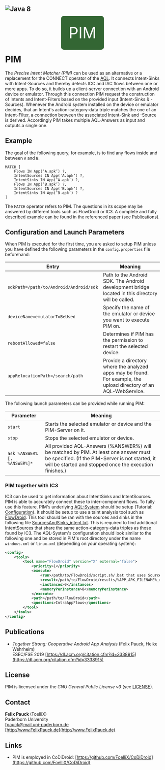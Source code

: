 ![Java 8](https://img.shields.io/badge/java-8-brightgreen.svg)
---
<p align="center">
	<br />
	<font style="color: #FFFFFF; font-size: 50px; background:#336633; border: 25px solid #336633; border-radius: 10px;">PIM</font>
</p>

# PIM
The *Precise Intent Matcher (PIM)* can be used as an alternative or a replacement for the CONNECT operator of the [AQL](https://foellix.github.io/AQL-System).
It connects Intent-Sinks with Intent-Sources and thereby detects ICC and IAC flows between one or more apps.
To do so, it builds up a client-server connection with an Android device or emulator.
Through this connection PIM request the construction of Intents and Intent-Filters based on the provided input (Intent-Sinks & -Sources).
Whenever the Android system installed on the device or emulator decides, that an Intent's action-category-data triple matches the one of an Intent-Filter, a connection between the associated Intent-Sink and -Source is derived.
Accordingly PIM takes multiple AQL-Answers as input and outputs a single one.

## Example
The goal of the following query, for example, is to find any flows inside and between `A` and `B`.

```
MATCH [
	Flows IN App(’A.apk’) ?,
	IntentSources IN App(’A.apk’) ?,
	IntentSinks IN App(’A.apk’) ?,
	Flows IN App(’B.apk’) ?,
	IntentSources IN App(’B.apk’) ?,
	IntentSinks IN App(’B.apk’) ?
]
```

The `MATCH` operator refers to PIM.
The questions in its scope may be answered by different tools such as FlowDroid or IC3.
A complete and fully described example can be found in the referenced paper (see [Publications](#Publications)).

## Configuration and Launch Parameters
When PIM is executed for the first time, you are asked to setup PIM unless you have defined the following parameters in the `config.properties` file beforehand:

| Entry | Meaning |
| ----- | ------- |
| `sdkPath=/path/to/Android/Android/sdk` | Path to the Android SDK. The Android development bridge located in this directory will be called. |
| `deviceName=emulatorToBeUsed` | Specify the name of the emulator or device you want to execute PIM on. |
| `rebootAllowed=false` | Determines if PIM has the permission to restart the selected device. |
| `appRelocationPath=/search/path` | Provide a directory where the analyzed apps may be found. For example, the upload directory of an AQL-WebService. |

The following launch parameters can be provided while running PIM:

| Parameter | Meaning |
| --------- | ------- |
| `start` | Starts the selected emulator or device and the PIM-Server on it. |
| `stop` | Stops the selected emulator or device. |
| `ask %ANSWER% [, %ANSWER%]*` | All provided AQL-Answers (%ANSWER%) will be matched by PIM. At least one answer must be specified. (If the PIM-Server is not started, it will be started and stopped once the execution finishes.) |

### PIM together with IC3
IC3 can be used to get information about IntentSinks and IntentSources.
PIM is able to accurately connect these to inter-component flows.
To fully use this feature, PIM's underlying [AQL-System](https://FoelliX.github.io/AQL-System) should be setup (Tutorial: [Configuration](https://github.com/FoelliX/AQL-System/wiki/Configuration)).
It should be setup to use a taint analysis tool such as [FlowDroid](https://github.com/secure-software-engineering/FlowDroid).
This tool should be ran with the sources and sinks in the following file [SourcesAndSinks_intent.txt](https://github.com/FoelliX/AQL-System/blob/master/SourcesAndSinks_intent.txt).
This is required to find additional IntentSources that share the same action-category-data triples as those found by IC3.
The AQL-System's configuration should look similar to the following one and be stored in PIM's root directory under the name ``windows.xml`` or ``linux.xml`` (depending on your operating system):
```xml
<config>
	<tools>
		<tool name="FlowDroid" version="X" external="false">
			<priority>1</priority>
			<execute>
				<run>/path/to/FlowDroid/script.sh/.bat that uses SourcesAndSinks_intent.txt</run>
				<result>/path/to/FlowDroid/results/%APP_APK_FILENAME%_result.txt</result>
				<instances>0</instances>
				<memoryPerInstance>8</memoryPerInstance>
			</execute>
			<path>/path/to/FlowDroid</path>
			<questions>IntraAppFlows</questions>
		</tool>
	</tools>
</config>
```

## Publications
- *Together Strong: Cooperative Android App Analysis* (Felix Pauck, Heike Wehrheim)  
ESEC/FSE 2019 [https://dl.acm.org/citation.cfm?id=3338915](https://dl.acm.org/citation.cfm?id=3338915)

## License
PIM is licensed under the *GNU General Public License v3* (see [LICENSE](https://github.com/FoelliX/PIM/blob/master/LICENSE)).

## Contact
**Felix Pauck** (FoelliX)  
Paderborn University  
fpauck@mail.uni-paderborn.de  
[http://www.FelixPauck.de](http://www.FelixPauck.de)

## Links
- PIM is employed in CoDiDroid: [https://github.com/FoelliX/CoDiDroid](https://github.com/FoelliX/CoDiDroid)